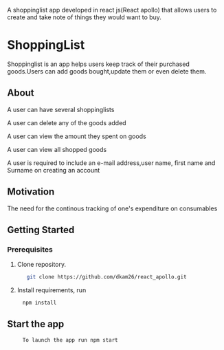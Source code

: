 A shoppinglist app developed in react js(React apollo) that allows users to create and take note of things they would want to buy.

# ShoppingList
Shoppinglist is an app helps users keep track of their purchased goods.Users can add goods bought,update them or even delete them.

## About
A user can have several shoppinglists

A user can delete any of the goods added

A user can view the amount they spent on goods

A user can view all shopped goods

A user is required to include an e-mail address,user name, first name and Surname on creating an account


## Motivation

The need for the continous tracking of one's expenditure on consumables



## Getting Started

### Prerequisites
1. Clone repository.
   ```sh
      git clone https://github.com/dkam26/react_apollo.git
   ```
2. Install requirements, run
```sh
     npm install
```
## Start the app
```sh
     To launch the app run npm start
```